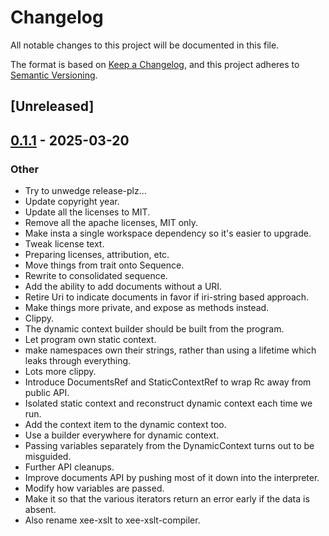# Changelog

All notable changes to this project will be documented in this file.

The format is based on [Keep a Changelog](https://keepachangelog.com/en/1.0.0/),
and this project adheres to [Semantic Versioning](https://semver.org/spec/v2.0.0.html).

## [Unreleased]

## [0.1.1](https://github.com/Paligo/xee/releases/tag/xee-xslt-compiler-v0.1.1) - 2025-03-20

### Other

- Try to unwedge release-plz...
- Update copyright year.
- Update all the licenses to MIT.
- Remove all the apache licenses, MIT only.
- Make insta a single workspace dependency so it's easier to upgrade.
- Tweak license text.
- Preparing licenses, attribution, etc.
- Move things from trait onto Sequence.
- Rewrite to consolidated sequence.
- Add the ability to add documents without a URI.
- Retire Uri to indicate documents in favor if iri-string based approach.
- Make things more private, and expose as methods instead.
- Clippy.
- The dynamic context builder should be built from the program.
- Let program own static context.
- make namespaces own their strings, rather than using a lifetime which leaks through everything.
- Lots more clippy.
- Introduce DocumentsRef and StaticContextRef to wrap Rc away from public API.
- Isolated static context and reconstruct dynamic context each time we run.
- Add the context item to the dynamic context too.
- Use a builder everywhere for dynamic context.
- Passing variables separately from the DynamicContext turns out to be misguided.
- Further API cleanups.
- Improve documents API by pushing most of it down into the interpreter.
- Modify how variables are passed.
- Make it so that the various iterators return an error early if the data is absent.
- Also rename xee-xslt to xee-xslt-compiler.

